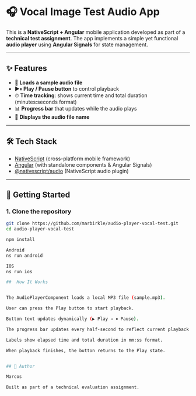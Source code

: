 # 🎧 Vocal Image Test Audio App

This is a **NativeScript + Angular** mobile application developed as part of a **technical test assignment**.
The app implements a simple yet functional **audio player** using **Angular Signals** for state management.

---

## ✨ Features

- 📂 **Loads a sample audio file**
- ▶️⏸ **Play / Pause button** to control playback
- ⏱ **Time tracking**: shows current time and total duration (minutes:seconds format)
- 📊 **Progress bar** that updates while the audio plays
- 📝 **Displays the audio file name**

---

## 🛠 Tech Stack

- [NativeScript](https://nativescript.org/) (cross-platform mobile framework)
- [Angular](https://angular.dev/) (with standalone components & Angular Signals)
- [@nativescript/audio](https://docs.nativescript.org/plugins/audio) (NativeScript audio plugin)

---

## 🚀 Getting Started

### 1. Clone the repository

```bash
git clone https://github.com/marbirkle/audio-player-vocal-test.git
cd audio-player-vocal-test

npm install

Android
ns run android

IOS
ns run ios

##  How It Works


The AudioPlayerComponent loads a local MP3 file (sample.mp3).

User can press the Play button to start playback.

Button text updates dynamically (▶️ Play ↔ ⏸ Pause).

The progress bar updates every half-second to reflect current playback time.

Labels show elapsed time and total duration in mm:ss format.

When playback finishes, the button returns to the Play state.


## 👤 Author

Marcos

Built as part of a technical evaluation assignment.
```
